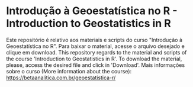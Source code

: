 # Introdução à Geoestatística no R - Introduction to Geostatistics in R

Este repositório é relativo aos materiais e scripts do curso "Introdução à Geoestatística no R". Para baixar o material, acesse o arquivo desejado e clique em download. 
This repository regards to the material and scripts of the course 'Introduction to Geostatistics in R'. To download the material, please, access the desired file and click in 'Download'. Mais informações sobre o curso (More information about the course): https://betaanalitica.com.br/geoestatistica-r/
